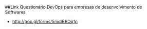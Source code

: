 ##Link Questionário DevOps para empresas de desenvolvimento de Softwares

- http://goo.gl/forms/5mdIRBOq1p


